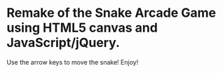 # Remake of the Snake Arcade Game using HTML5 canvas and JavaScript/jQuery.
Use the arrow keys to move the snake! Enjoy!
